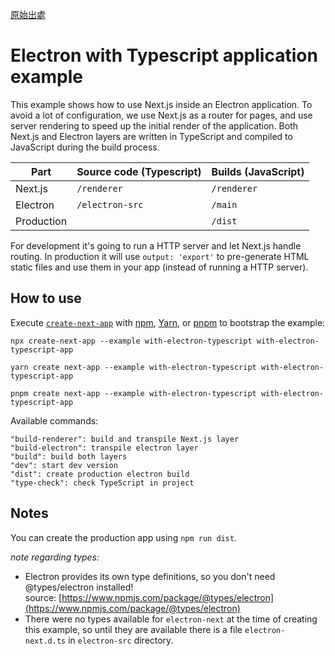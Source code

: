[原始出處](https://github.com/vercel/next.js/tree/canary/examples/with-electron-typescript)

# Electron with Typescript application example

This example shows how to use Next.js inside an Electron application. To avoid a lot of configuration, we use Next.js as a router for pages, and use server rendering to speed up the initial render of the application. Both Next.js and Electron layers are written in TypeScript and compiled to JavaScript during the build process.

|Part|Source code (Typescript)|Builds (JavaScript)|
|---|---|---|
|Next.js|`/renderer`|`/renderer`|
|Electron|`/electron-src`|`/main`|
|Production||`/dist`|

For development it's going to run a HTTP server and let Next.js handle routing. In production it will use `output: 'export'` to pre-generate HTML static files and use them in your app (instead of running a HTTP server).

## How to use

Execute [`create-next-app`](https://github.com/vercel/next.js/tree/canary/packages/create-next-app) with [npm](https://docs.npmjs.com/cli/init), [Yarn](https://yarnpkg.com/lang/en/docs/cli/create/), or [pnpm](https://pnpm.io/) to bootstrap the example:

```shell
npx create-next-app --example with-electron-typescript with-electron-typescript-app
```

```shell
yarn create next-app --example with-electron-typescript with-electron-typescript-app
```

```shell
pnpm create next-app --example with-electron-typescript with-electron-typescript-app
```

Available commands:

```shell
"build-renderer": build and transpile Next.js layer
"build-electron": transpile electron layer
"build": build both layers
"dev": start dev version
"dist": create production electron build
"type-check": check TypeScript in project
```

## Notes

You can create the production app using `npm run dist`.

_note regarding types:_

- Electron provides its own type definitions, so you don't need @types/electron installed! source: [https://www.npmjs.com/package/@types/electron](https://www.npmjs.com/package/@types/electron)
- There were no types available for `electron-next` at the time of creating this example, so until they are available there is a file `electron-next.d.ts` in `electron-src` directory.